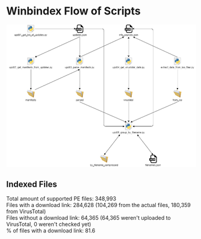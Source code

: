# Winbindex Flow of Scripts

![winbindex-scripts-flow.png](winbindex-scripts-flow.png)

## Indexed Files

<!--FileStats-->
Total amount of supported PE files: 348,993  
Files with a download link: 284,628 (104,269 from the actual files, 180,359 from VirusTotal)  
Files without a download link: 64,365 (64,365 weren't uploaded to VirusTotal, 0 weren't checked yet)  
% of files with a download link: 81.6  
<!--/FileStats-->
